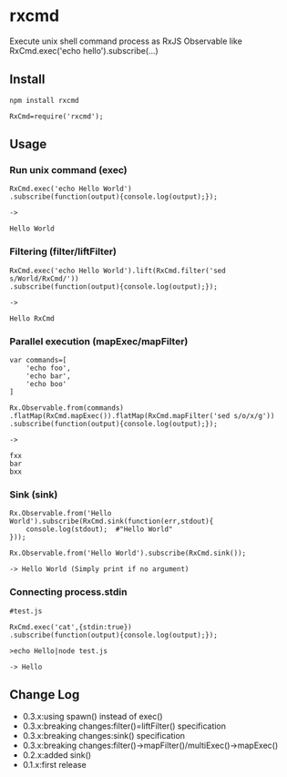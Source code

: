 rxcmd
==========

Execute unix shell command process as RxJS Observable like RxCmd.exec('echo hello').subscribe(...)

## Install

```
npm install rxcmd
```

```
RxCmd=require('rxcmd');
```

## Usage

### Run unix command (exec)

```
RxCmd.exec('echo Hello World')
.subscribe(function(output){console.log(output);});

->

Hello World
```

### Filtering (filter/liftFilter)

```
RxCmd.exec('echo Hello World').lift(RxCmd.filter('sed s/World/RxCmd/'))
.subscribe(function(output){console.log(output);});

->

Hello RxCmd
```

### Parallel execution (mapExec/mapFilter)

```
var commands=[
	'echo foo',
	'echo bar',
	'echo boo'
]

Rx.Observable.from(commands)
.flatMap(RxCmd.mapExec()).flatMap(RxCmd.mapFilter('sed s/o/x/g'))
.subscribe(function(output){console.log(output);});

->

fxx
bar
bxx
```

### Sink (sink)

```
Rx.Observable.from('Hello World').subscribe(RxCmd.sink(function(err,stdout){
	console.log(stdout);  #"Hello World"
}));

Rx.Observable.from('Hello World').subscribe(RxCmd.sink());

-> Hello World (Simply print if no argument)
```

### Connecting process.stdin

```
#test.js

RxCmd.exec('cat',{stdin:true})
.subscribe(function(output){console.log(output);});

>echo Hello|node test.js

-> Hello
```

## Change Log

- 0.3.x:using spawn() instead of exec()
- 0.3.x:breaking changes:filter()=liftFilter() specification
- 0.3.x:breaking changes:sink() specification
- 0.3.x:breaking changes:filter()->mapFilter()/multiExec()->mapExec()
- 0.2.x:added sink()
- 0.1.x:first release
